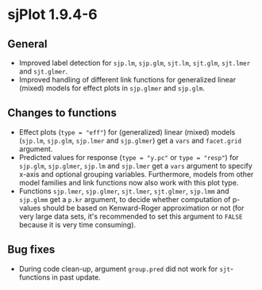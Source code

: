 # sjPlot 1.9.4-6

## General

* Improved label detection for `sjp.lm`, `sjp.glm`, `sjt.lm`, `sjt.glm`, `sjt.lmer` and `sjt.glmer`.
* Improved handling of different link functions for generalized linear (mixed) models for effect plots in `sjp.glmer` and `sjp.glm`.

## Changes to functions

* Effect plots (`type = "eff"`) for (generalized) linear (mixed) models (`sjp.lm`, `sjp.glm`, `sjp.lmer` and `sjp.glmer`) get a `vars` and `facet.grid` argument.
* Predicted values for response (`type = "y.pc"` or `type = "resp"`) for `sjp.glm`, `sjp.glmer`, `sjp.lm` and `sjp.lmer` get a `vars` argument to specify x-axis and optional grouping variables. Furthermore, models from other model families and link functions now also work with this plot type.
* Functions `sjp.lmer`, `sjp.glmer`, `sjt.lmer`, `sjt.glmer`, `sjp.lmm` and `sjp.glmm` get a `p.kr` argument, to decide whether computation of p-values should be based on Kenward-Roger approximation or not (for very large data sets, it's recommended to set this argument to `FALSE` because it is very time consuming).

## Bug fixes

* During code clean-up, argument `group.pred` did not work for `sjt`-functions in past update.
